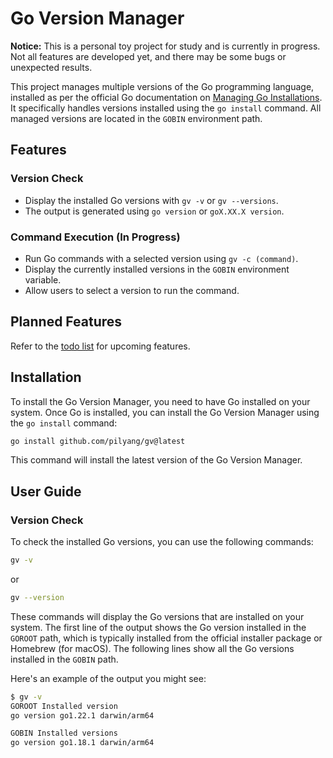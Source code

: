 # Go Version Manager

**Notice:** This is a personal toy project for study and is currently in progress. Not all features are developed yet, and there may be some bugs or unexpected results.


This project manages multiple versions of the Go programming language, installed as per the official Go documentation on [Managing Go Installations](https://go.dev/doc/manage-install). It specifically handles versions installed using the `go install` command. All managed versions are located in the `GOBIN` environment path.


## Features

### Version Check

- Display the installed Go versions with `gv -v` or `gv --versions`.
- The output is generated using `go version` or `goX.XX.X version`.

### Command Execution (In Progress)

- Run Go commands with a selected version using `gv -c (command)`.
- Display the currently installed versions in the `GOBIN` environment variable.
- Allow users to select a version to run the command.

## Planned Features

Refer to the [todo list](/todoFeatures.md) for upcoming features.


## Installation

To install the Go Version Manager, you need to have Go installed on your system. Once Go is installed, you can install the Go Version Manager using the `go install` command:

```bash
go install github.com/pilyang/gv@latest
```

This command will install the latest version of the Go Version Manager.


## User Guide

### Version Check

To check the installed Go versions, you can use the following commands:

```bash
gv -v
```
or
```bash
gv --version
```

These commands will display the Go versions that are installed on your system. The first line of the output shows the Go version installed in the `GOROOT` path, which is typically installed from the official installer package or Homebrew (for macOS). The following lines show all the Go versions installed in the `GOBIN` path.

Here's an example of the output you might see:


```bash
$ gv -v
GOROOT Installed version
go version go1.22.1 darwin/arm64

GOBIN Installed versions
go version go1.18.1 darwin/arm64
```

